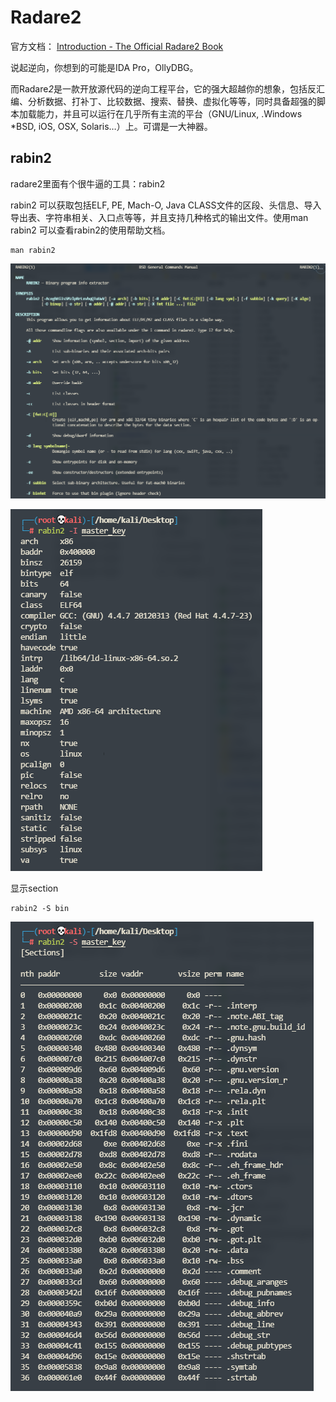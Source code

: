 # Radare2

官方文档： [Introduction - The Official Radare2 Book](https://book.rada.re/index.html)



说起逆向，你想到的可能是IDA Pro，OllyDBG。

而Radare*2*是一款开放源代码的逆向工程平台，它的强大超越你的想象，包括反汇编、分析数据、打补丁、比较数据、搜索、替换、虚拟化等等，同时具备超强的脚本加载能力，并且可以运行在几乎所有主流的平台（GNU/Linux, .Windows *BSD, iOS, OSX, Solaris…）上。可谓是一大神器。



## rabin2

radare2里面有个很牛逼的工具：rabin2

 rabin2 可以获取包括ELF, PE, Mach-O, Java CLASS文件的区段、头信息、导入导出表、字符串相关、入口点等等，并且支持几种格式的输出文件。使用man rabin2 可以查看rabin2的使用帮助文档。

```shell
man rabin2
```



![image-20201230155609153](images/Radare2/image-20201230155609153.png)



![image-20201230155713077](images/Radare2/image-20201230155713077.png)



显示section

```shell
rabin2 -S bin
```



![image-20201230160101733](images/Radare2/image-20201230160101733.png)